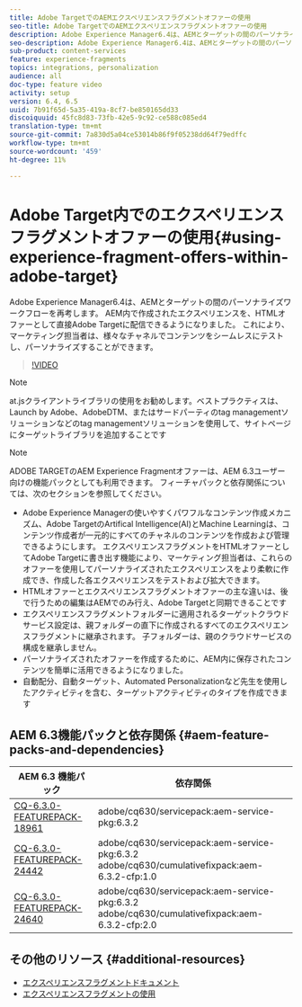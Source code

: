 ```yaml
---
title: Adobe TargetでのAEMエクスペリエンスフラグメントオファーの使用
seo-title: Adobe TargetでのAEMエクスペリエンスフラグメントオファーの使用
description: Adobe Experience Manager6.4は、AEMとターゲットの間のパーソナライズワークフローを再考します。 AEM内で作成されたエクスペリエンスを、HTMLオファーとして直接Adobe Targetに配信できるようになりました。 これにより、マーケティング担当者は、様々なチャネルでコンテンツをシームレスにテストし、パーソナライズすることができます。
seo-description: Adobe Experience Manager6.4は、AEMとターゲットの間のパーソナライズワークフローを再考します。 AEM内で作成されたエクスペリエンスを、HTMLオファーとして直接Adobe Targetに配信できるようになりました。 これにより、マーケティング担当者は、様々なチャネルでコンテンツをシームレスにテストし、パーソナライズすることができます。
sub-product: content-services
feature: experience-fragments
topics: integrations, personalization
audience: all
doc-type: feature video
activity: setup
version: 6.4, 6.5
uuid: 7b91f65d-5a35-419a-8cf7-be850165dd33
discoiquuid: 45fc8d83-73fb-42e5-9c92-ce588c085ed4
translation-type: tm+mt
source-git-commit: 7a830d5a04ce53014b86f9f05238dd64f79edffc
workflow-type: tm+mt
source-wordcount: '459'
ht-degree: 11%

---
```



# Adobe Target内でのエクスペリエンスフラグメントオファーの使用{#using-experience-fragment-offers-within-adobe-target}

Adobe Experience Manager6.4は、AEMとターゲットの間のパーソナライズワークフローを再考します。 AEM内で作成されたエクスペリエンスを、HTMLオファーとして直接Adobe Targetに配信できるようになりました。 これにより、マーケティング担当者は、様々なチャネルでコンテンツをシームレスにテストし、パーソナライズすることができます。

>[!VIDEO](https://video.tv.adobe.com/v/22383/?quality=12&learn=on)

>[!NOTE]
>
>at.jsクライアントライブラリの使用をお勧めします。ベストプラクティスは、Launch by Adobe、AdobeDTM、またはサードパーティのtag managementソリューションなどのtag managementソリューションを使用して、サイトページにターゲットライブラリを追加することです

>[!NOTE]
>
>ADOBE TARGETのAEM Experience Fragmentオファーは、AEM 6.3ユーザー向けの機能パックとしても利用できます。 フィーチャパックと依存関係については、次のセクションを参照してください。


* Adobe Experience Managerの使いやすくパワフルなコンテンツ作成メカニズム、Adobe TargetのArtifical Intelligence(AI)とMachine Learningは、コンテンツ作成者が一元的にすべてのチャネルのコンテンツを作成および管理できるようにします。 エクスペリエンスフラグメントをHTMLオファーとしてAdobe Targetに書き出す機能により、マーケティング担当者は、これらのオファーを使用してパーソナライズされたエクスペリエンスをより柔軟に作成でき、作成した各エクスペリエンスをテストおよび拡大できます。
* HTMLオファーとエクスペリエンスフラグメントオファーの主な違いは、後で行うための編集はAEMでのみ行え、Adobe Targetと同期できることです
* エクスペリエンスフラグメントフォルダーに適用されるターゲットクラウドサービス設定は、親フォルダーの直下に作成されるすべてのエクスペリエンスフラグメントに継承されます。 子フォルダーは、親のクラウドサービスの構成を継承しません。
* パーソナライズされたオファーを作成するために、AEM内に保存されたコンテンツを簡単に活用できるようになりました。
* 自動配分、自動ターゲット、Automated Personalizationなど先生を使用したアクティビティを含む、ターゲットアクティビティのタイプを作成できます

## AEM 6.3機能パックと依存関係 {#aem-feature-packs-and-dependencies}

| AEM 6.3 機能パック | 依存関係 |
| ------------------------------------------------------------------------------------------------------------------------------------------------------------------------------------------------------- | --------------------------------------------------------------------------------------------- |
| [CQ-6.3.0-FEATUREPACK-18961](https://www.adobeaemcloud.com/content/marketplace/marketplaceProxy.html?packagePath=/content/companies/public/adobe/packages/cq630/featurepack/cq-6.3.0-featurepack-18961) | adobe/cq630/servicepack:aem-service-pkg:6.3.2 |
| [CQ-6.3.0-FEATUREPACK-24442](https://www.adobeaemcloud.com/content/marketplace/marketplaceProxy.html?packagePath=/content/companies/public/adobe/packages/cq630/featurepack/cq-6.3.0-featurepack-24442) | adobe/cq630/servicepack:aem-service-pkg:6.3.2 adobe/cq630/cumulativefixpack:aem-6.3.2-cfp:1.0 |
| [CQ-6.3.0-FEATUREPACK-24640](https://www.adobeaemcloud.com/content/marketplace/marketplaceProxy.html?packagePath=/content/companies/public/adobe/packages/cq630/featurepack/cq-6.3.0-featurepack-24640) | adobe/cq630/servicepack:aem-service-pkg:6.3.2 adobe/cq630/cumulativefixpack:aem-6.3.2-cfp:2.0 |

## その他のリソース {#additional-resources}

* [エクスペリエンスフラグメントドキュメント](https://helpx.adobe.com/experience-manager/6-5/sites/authoring/using/experience-fragments.html)
* [エクスペリエンスフラグメントの使用](/help/sites/experience-fragments/experience-fragments-feature-video-use.md)
